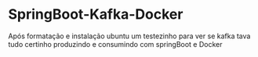 # SpringBoot-Kafka-Docker

Após formatação e instalação ubuntu um testezinho para ver se kafka tava tudo certinho produzindo e consumindo com springBoot e Docker
